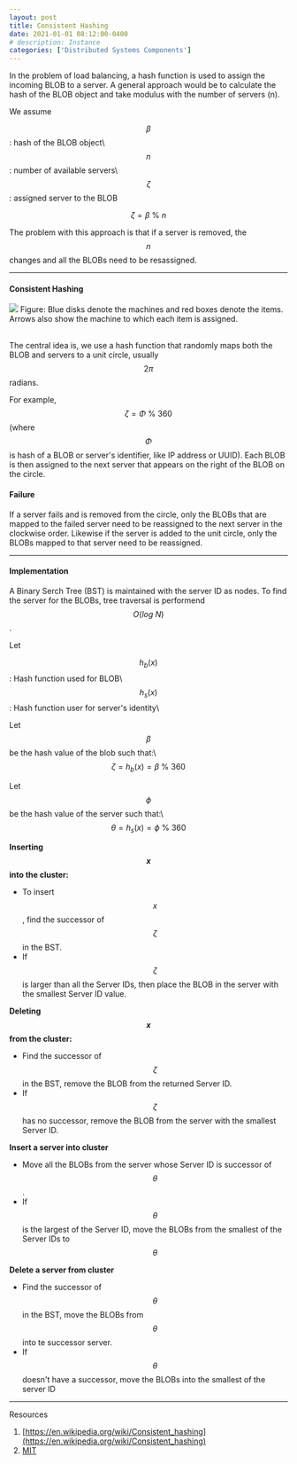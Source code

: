 ```yaml
---
layout: post
title: Consistent Hashing
date: 2021-01-01 08:12:00-0400
# description: Instance
categories: ['Distributed Systems Components']
---
```


In the problem of load balancing, a hash function is used to assign the incoming BLOB to a server. A general approach would be to calculate the hash of the BLOB object and take modulus with the number of servers (n).

We assume 

$$\beta$$: hash of the BLOB object\\
$$n$$: number of available servers\\
$$\zeta$$: assigned server to the BLOB

$$\zeta = \beta \ \%\ n$$ 

The problem with this approach is that if a server is removed, the $$n$$ changes and all the BLOBs need to be resassigned.

----

#### Consistent Hashing


<div>
    <img src="{{ site.baseurl }}/assets/img/ConsistentHashing.png">
    Figure: Blue disks denote the machines and red boxes denote the items. Arrows also show the machine to which each item is assigned.
</div>
<br>

The central idea is, we use a hash function that randomly maps both the BLOB and servers to a unit circle, usually $$2\pi$$  radians. 

For example, $$\zeta =\Phi \ \%\ 360$$ (where $$\Phi$$  is hash of a BLOB or server's identifier, like IP address or UUID). Each BLOB is then assigned to the next server that appears on the right of the BLOB on the circle.

#### Failure

If a server fails and is removed from the circle, only the BLOBs that are mapped to the failed server need to be reassigned to the next server in the clockwise order. Likewise if the server is added to the unit circle, only the BLOBs mapped to that server need to be reassigned.

----

#### Implementation
A Binary Serch Tree (BST) is maintained with the server ID as nodes. To find the server for the BLOBs, tree traversal is performend $$O(log \ N)$$. 

Let 

$$h_b(x)$$: Hash function used for BLOB\\
$$h_s(x)$$: Hash function user for server's identity\\

Let $$\beta$$ be the hash value of the blob such that:\\
$$\zeta = h_b(x) = \beta \ \% \ 360$$

Let $$\phi$$ be the hash value of the server such that:\\
$$\theta = h_s(x) = \phi \ \% \ 360$$

**Inserting $$x$$ into the cluster:**
* To insert $$x$$, find the successor of $$\zeta$$ in the BST. 
* If $$\zeta$$ is larger than all the Server IDs, then place the BLOB in the server with the smallest Server ID value.

**Deleting $$x$$ from the cluster:**
* Find the successor of $$\zeta$$ in the BST, remove the BLOB from the returned Server ID. 
* If $$\zeta$$ has no successor, remove the BLOB from the server with the smallest Server ID.

**Insert a server into cluster**
* Move all the BLOBs from the server whose Server ID is successor of $$\theta$$.
* If $$\theta$$ is the largest of the Server ID, move the BLOBs from the smallest of the Server IDs to $$\theta$$

**Delete a server from cluster**
* Find the successor of $$\theta$$ in the BST, move the BLOBs from $$\theta$$ into te successor server.
* If $$\theta$$  doesn't have a successor, move the BLOBs into the smallest of the server ID


----

Resources

1. [https://en.wikipedia.org/wiki/Consistent_hashing](https://en.wikipedia.org/wiki/Consistent_hashing)
2. [MIT](https://people.csail.mit.edu/moitra/docs/6854lec3.pdf)
